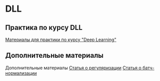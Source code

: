 # DLL

## Практика по курсу DLL
[Материалы для практики по курсу "Deep Learning"](DLL-materials/)

## Дополнительные материалы
Дополнительные материалы
[Статья о регуляризации](https://towardsdatascience.com/weight-decay-and-its-peculiar-effects-66e0aee3e7b8)
[Статья о батч-нормализации](https://arxiv.org/abs/1502.03167)
